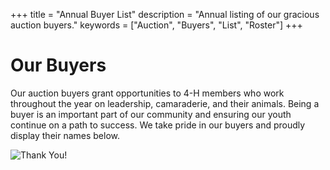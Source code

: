 +++
title = "Annual Buyer List"
description = "Annual listing of our gracious auction buyers."
keywords = ["Auction", "Buyers", "List", "Roster"]
+++

# Our Buyers

Our auction buyers grant opportunities to 4-H members who work throughout the year on leadership, camaraderie, and their animals. Being a buyer is an important part of our community and ensuring our youth continue on a path to success. We take pride in our buyers and proudly display their names below.

![Thank You!](/img/thankyou.png#center)